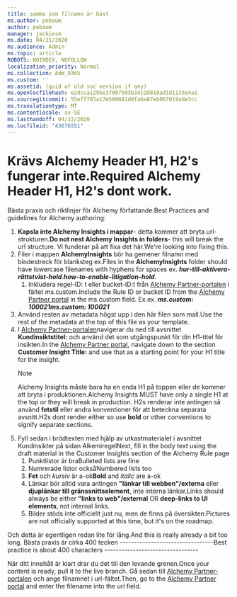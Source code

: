 ```yaml
---
title: samma som filnamn är bäst
ms.author: pebaum
author: pebaum
manager: jackiesm
ms.date: 04/21/2020
ms.audience: Admin
ms.topic: article
ROBOTS: NOINDEX, NOFOLLOW
localization_priority: Normal
ms.collection: Adm_O365
ms.custom: ''
ms.assetid: (guid of old soc version if any)
ms.openlocfilehash: e2dcca1295e37007593b34c2d818ad1d1133e4a1
ms.sourcegitcommit: 55eff703a17e500681d8fa6a87eb067019ade3cc
ms.translationtype: MT
ms.contentlocale: sv-SE
ms.lasthandoff: 04/22/2020
ms.locfileid: "43676551"
---
```

# <a name="required-alchemy-header-h1-h2s-dont-work"></a><span data-ttu-id="4407e-102">Krävs Alchemy Header H1, H2's fungerar inte.</span><span class="sxs-lookup"><span data-stu-id="4407e-102">Required Alchemy Header H1, H2's dont work.</span></span>
<span data-ttu-id="4407e-103">Bästa praxis och riktlinjer för Alchemy författande:</span><span class="sxs-lookup"><span data-stu-id="4407e-103">Best Practices and guidelines for Alchemy authoring:</span></span>

1. <span data-ttu-id="4407e-104">**Kapsla inte Alchemy Insights i mappar**- detta kommer att bryta url-strukturen.</span><span class="sxs-lookup"><span data-stu-id="4407e-104">**Do not nest Alchemy Insights in folders**- this will break the url structure.</span></span> <span data-ttu-id="4407e-105">Vi funderar på att fixa det här.</span><span class="sxs-lookup"><span data-stu-id="4407e-105">We're looking into fixing this.</span></span>
1. <span data-ttu-id="4407e-106">Filer i mappen **AlchemyInsights** bör ha gemener filnamn med bindestreck för blanksteg ex.</span><span class="sxs-lookup"><span data-stu-id="4407e-106">Files in the **AlchemyInsights** folder should have lowercase filenames with hyphens for spaces ex.</span></span> <span data-ttu-id="4407e-107">***hur-till-aktivera-rättstvist-hold***.</span><span class="sxs-lookup"><span data-stu-id="4407e-107">***how-to-enable-litigation-hold***.</span></span>
    1. <span data-ttu-id="4407e-108">Inkludera regel-ID: t eller bucket-ID:t från [Alchemy Partner-portalen](https://alchemyportal.azurewebsites.net) i fältet ms.custom.</span><span class="sxs-lookup"><span data-stu-id="4407e-108">Include the Rule ID or bucket ID from the [Alchemy Partner portal](https://alchemyportal.azurewebsites.net) in the ms.custom field.</span></span> <span data-ttu-id="4407e-109">Ex.</span><span class="sxs-lookup"><span data-stu-id="4407e-109">ex.</span></span> <span data-ttu-id="4407e-110">***ms.custom: 100021***</span><span class="sxs-lookup"><span data-stu-id="4407e-110">***ms.custom: 100021***</span></span>
1. <span data-ttu-id="4407e-111">Använd resten av metadata högst upp i den här filen som mall.</span><span class="sxs-lookup"><span data-stu-id="4407e-111">Use the rest of the metadata at the top of this file as your template.</span></span>
1. <span data-ttu-id="4407e-112">I [Alchemy Partner-portalen](https://alchemyportal.azurewebsites.net)navigerar du ned till avsnittet **Kundinsiktstitel:** och använd det som utgångspunkt för din H1-titel för insikten.</span><span class="sxs-lookup"><span data-stu-id="4407e-112">In the [Alchemy Partner portal](https://alchemyportal.azurewebsites.net), navigate down to the section **Customer Insight Title:** and use that as a starting point for your H1 title for the insight.</span></span> 
    > [!NOTE]
    > <span data-ttu-id="4407e-113">Alchemy Insights måste bara ha en enda H1 på toppen eller de kommer att bryta i produktionen.</span><span class="sxs-lookup"><span data-stu-id="4407e-113">Alchemy Insights MUST have only a single H1 at the top or they will break in production.</span></span> <span data-ttu-id="4407e-114">H2s renderar inte antingen så använd **fetstil** eller andra konventioner för att beteckna separata avsnitt.</span><span class="sxs-lookup"><span data-stu-id="4407e-114">H2s dont render either so use **bold** or other conventions to signify separate sections.</span></span>
1. <span data-ttu-id="4407e-115">Fyll sedan i brödtexten med hjälp av utkastmaterialet i avsnittet Kundinsikter på sidan Alkemiregel</span><span class="sxs-lookup"><span data-stu-id="4407e-115">Next, fill in the body text using the draft material in the Customer Insights section of the Alchemy Rule page</span></span>
    1. <span data-ttu-id="4407e-116">Punktlistor är bra</span><span class="sxs-lookup"><span data-stu-id="4407e-116">Bulleted lists are fine</span></span>
    1. <span data-ttu-id="4407e-117">Numrerade listor också</span><span class="sxs-lookup"><span data-stu-id="4407e-117">Numbered lists too</span></span>
    1. <span data-ttu-id="4407e-118">**Fet** och *kursiv* är a-ok</span><span class="sxs-lookup"><span data-stu-id="4407e-118">**Bold** and *italic* are a-ok</span></span>
    1. <span data-ttu-id="4407e-119">Länkar bör alltid vara antingen **"länkar till webben"/externa** eller **djuplänkar till gränssnittselement**, inte interna länkar.</span><span class="sxs-lookup"><span data-stu-id="4407e-119">Links should always be either **"links to web"/external** OR **deep-links to UI elements**, not internal links.</span></span>
    1. <span data-ttu-id="4407e-120">Bilder stöds inte officiellt just nu, men de finns på översikten.</span><span class="sxs-lookup"><span data-stu-id="4407e-120">Pictures are not officially supported at this time, but it's on the roadmap.</span></span>

<span data-ttu-id="4407e-121">Och detta är egentligen redan lite för lång.</span><span class="sxs-lookup"><span data-stu-id="4407e-121">And this is really already a bit too long.</span></span> <span data-ttu-id="4407e-122">Bästa praxis är cirka 400 tecken ---------------------------------</span><span class="sxs-lookup"><span data-stu-id="4407e-122">Best practice is about 400 characters ---------------------------------</span></span>

<span data-ttu-id="4407e-123">När ditt innehåll är klart drar du det till den levande grenen.</span><span class="sxs-lookup"><span data-stu-id="4407e-123">Once your content is ready, pull it to the live branch.</span></span> <span data-ttu-id="4407e-124">Gå sedan till [Alchemy Partner-portalen](https://alchemyportal.azurewebsites.net) och ange filnamnet i url-fältet.</span><span class="sxs-lookup"><span data-stu-id="4407e-124">Then, go to the [Alchemy Partner portal](https://alchemyportal.azurewebsites.net) and enter the filename into the url field.</span></span> 